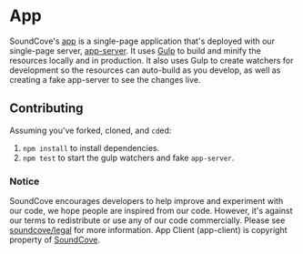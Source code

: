 # App
SoundCove's [app](https://github.com/soundcove/app) is a single-page application that's deployed with our single-page server, [app-server](https://github.com/soundcove/app-server).  It uses [Gulp](https://github.com/gulpjs/gulp) to build and minify the resources locally and in production.  It also uses Gulp to create watchers for development so the resources can auto-build as you develop, as well as creating a fake app-server to see the changes live.

## Contributing
Assuming you've forked, cloned, and `cd`ed:

 1. `npm install` to install dependencies.
 2. `npm test` to start the gulp watchers and fake `app-server`.

### Notice
SoundCove encourages developers to help improve and experiment with our code, we hope people are inspired from our code.  However, it's against our terms to redistribute or use any of our code commercially.  Please see [soundcove/legal](https://github.com/soundcove/legal) for more information.  App Client (app-client) is copyright property of [SoundCove](https://github.com/soundcove/legal#us).
